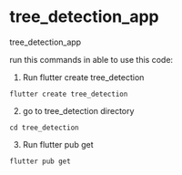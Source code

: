 # tree_detection_app
tree_detection_app

run this commands in able to use this code:

1. Run flutter create tree_detection 
```
flutter create tree_detection 
```
2. go to tree_detection directory
```
cd tree_detection
```
3.  Run flutter pub get
```
flutter pub get
```